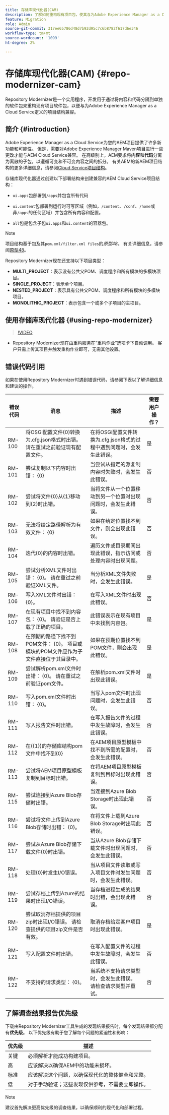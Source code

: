 ```yaml
---
title: 存储库现代化器(CAM)
description: 了解如何重构现有项目包，使其与为Adobe Experience Manager as a Cloud Service定义的项目结构兼容。
feature: Migration
role: Admin
source-git-commit: 317ee65786d48d7b92d95c7c6b8782f617d6e346
workflow-type: tm+mt
source-wordcount: '1099'
ht-degree: 2%

---
```



# 存储库现代化器(CAM) {#repo-modernizer-cam}

Repository Modernizer是一个实用程序，开发用于通过将内容和代码分隔到单独的软件包来重构现有项目软件包，以便与为Adobe Experience Manager as a Cloud Service定义的项目结构兼容。

## 简介 {#introduction}

Adobe Experience Manager as a Cloud Service为您的AEM项目提供了许多新功能和可能性。 但是，需要对Adobe Experience Manager Maven项目进行一些更改才能与AEM Cloud Service兼容。 在高级别上，AEM要求将&#x200B;**内容**&#x200B;和&#x200B;**代码**&#x200B;分离为离散的子包，以遵循可变和不可变内容之间的拆分。 有关AEM的新AEM项目结构的更多详细信息，请参阅[Cloud Service项目结构](https://experienceleague.adobe.com/docs/experience-manager-cloud-service/content/implementing/developing/aem-project-content-package-structure.html)。

存储库现代化器通过创建以下部署结构来创建兼容的AEM Cloud Service项目结构：

- `ui.apps`包部署到`/apps`并包含所有代码

- `ui.content`包部署到运行时可写区域（例如，`/content`、`/conf`、`/home`或非`/apps`的任何区域）并包含所有内容和配置。

- `all`包是包含子包`ui.apps`和`ui.content`的容器包。

>[!NOTE]
>
> 项目结构基于包及其`pom.xml/filter.xml files`的&#x200B;_原型48_。 有关详细信息，请参阅[原型48](https://github.com/adobe/aem-project-archetype)。

Repository Modernizer现在还支持以下项目类型：

- **MULTI_PROJECT**：表示没有公共父POM、调度程序和所有模块的多模块项目。
- **SINGLE_PROJECT**：表示单个项目。
- **NESTED_PROJECT**：表示具有公共父POM、调度程序和所有模块的多模块项目。
- **MONOLITHIC_PROJECT**：表示包含一个或多个子项目的主项目。

## 使用存储库现代化器 {#using-repo-modernizer}

>[!VIDEO](https://video.tv.adobe.com/v/333057/?quality=12&learn=on)

- Repository Modernizer现在由重构服务在“重构作业”选项卡下自动调用。 客户只需上传其项目并触发重构作业即可，无需其他设置。

## 错误代码引用

如果在使用Repository Modernizer时遇到错误代码，请参阅下表以了解详细信息和建议的操作。

| 错误代码 | 消息 | 描述 | 需要用户操作？ |
| ---------- | ------------------------------------------------------------------------------------------------------------------------------------------------------- | ------------------------------------------------------------------------------------------------------------------------- | --------------------- |
| RM-100 | 将OSGi配置文件{0}转换为.cfg.json格式时出错。 请在重试之前验证现有配置文件。 | 在将OSGi配置文件转换为.cfg.json格式的过程中遇到问题时，会发生此错误。 | 是 |
| RM-101 | 尝试复制以下内容时出错： {0} | 当尝试从指定的源复制内容时失败时，会发生此错误。 | 否 |
| RM-102 | 尝试将文件{0}从{1}移动到{2}时出错。 | 当将文件从一个位置移动到另一个位置时出现问题时，会发生此错误。 | 否 |
| RM-103 | 无法将给定路径解析为有效文件： {0} | 如果在给定位置找不到文件，则会出现此错误。 | 否 |
| RM-104 | 迭代{0}的内容时出错。 | 遍历文件或目录期间出现此错误，指示访问或处理内容时出现问题。 | 否 |
| RM-105 | 尝试分析XML文件时出错： {0}。 请在重试之前验证XML文件。 | 当分析XML文件失败时，会发生此错误。 | 是 |
| RM-106 | 写入XML文件时出错： {0}。 | 在写入XML文件时出现此错误。 | 否 |
| RM-107 | 在现有项目中找不到内容包： {0}。 请验证是否上载了正确的项目。 | 此错误表示在现有项目中未找到内容包。 | 是 |
| RM-108 | 在预期的路径下找不到POM文件： {0}。 项目或模块的POM文件应作为子文件直接位于其目录中。 | 如果在预期位置找不到POM文件，则会出现此错误。 | 是 |
| RM-109 | 尝试解析pom.xml文件时出错： {0}。 请在重试之前验证pom文件。 | 在解析pom.xml文件时出现此错误。 | 是 |
| RM-110 | 写入pom.xml文件时出错： {0}。 | 当写入pom文件时出现问题时，会发生此错误。 | 否 |
| RM-111 | 写入报告文件时出错。 | 在写入报告文件的过程中发生故障时，会发生此错误。 | 否 |
| RM-112 | 在({1})的存储库结构pom文件中找不到{0} | 在AEM项目原型模板中找不到所需的配置时，会发生此错误。 | 否 |
| RM-113 | 尝试将AEM项目原型模板复制到目标时出错。 | 在将AEM项目原型模板复制到目标时出现此错误。 | 否 |
| RM-115 | 尝试连接到Azure Blob存储时出错。 | 当连接到Azure Blob Storage时出现此错误。 | 否 |
| RM-116 | 尝试将文件上传到Azure Blob存储时出错： {0}。 | 在将文件上载到Azure Blob Storage时出现此错误。 | 否 |
| RM-117 | 尝试从Azure Blob存储下载文件{0}时出错。 | 当从Azure Blob存储下载文件时出现问题时，会发生此错误。 | 否 |
| RM-118 | 处理{0}时发生I/O错误。 | 当从项目文件读取或写入项目文件时发生问题时，会发生此错误。 | 否 |
| RM-119 | 尝试存档上传到Azure的结果时出现I/O错误。 | 当存档进程生成的结果时出错，会出现此错误。 | 否 |
| RM-120 | 尝试取消存档提供的项目zip时出现I/O错误。 请检查提供的项目zip文件是否有效。 | 取消存档给定客户项目时出现此错误。 | 是 |
| RM-121 | 写入配置文件时出错。 | 在写入配置文件的过程中发生故障时，会发生此错误。 | 否 |
| RM-122 | 不支持的请求类型： {0}。 | 当系统不支持请求类型时，会发生此错误。 请检查请求类型并重试。 | 否 |

## 了解调查结果报告优先级

下载由Repository Modernizer工具生成的发现结果报告时，每个发现结果都分配有&#x200B;**优先级**。 以下优先级有助于您了解每个问题的紧迫性和影响：

| 优先级 | 描述 |
| -------- | ----------------------------------------------------------------------------------------------- |
| 关键 | 必须解析才能成功构建项目。 |
| 高 | 应该解决以确保AEM中的功能未损坏。 |
| 标准 | 应该解决这个问题，以确保现代化的整体健全和完整。 |
| 低 | 对于手动验证；这些发现仅供参考，不需要立即操作。 |

>[!NOTE]
> 
>建议首先解决更高优先级的调查结果，以确保顺利的现代化和部署过程。
